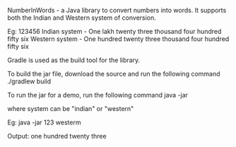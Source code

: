 NumberInWords - a Java library to convert numbers into words.
It supports both the Indian and Western system of conversion.

Eg:
123456
Indian system - One lakh twenty three thousand four hundred fifty six
Western system - One hundred twenty three thousand four hundred fifty six


Gradle is used as the build tool for the library.

To build the jar file, download the source and run the following command
./gradlew build

To run the jar for a demo, run the following command
java -jar <path-to-jar> <number-to-convert> <system>

where system can be "indian" or "western"

Eg:
java -jar <path-to-jar> 123 westerm

Output: one hundred twenty three

